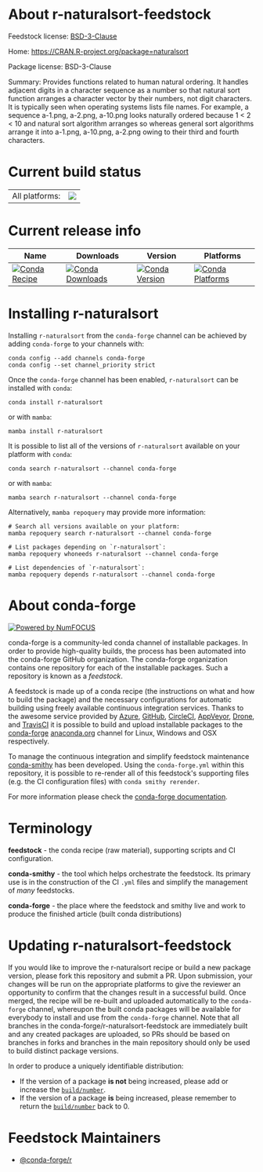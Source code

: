 About r-naturalsort-feedstock
=============================

Feedstock license: [BSD-3-Clause](https://github.com/conda-forge/r-naturalsort-feedstock/blob/main/LICENSE.txt)

Home: https://CRAN.R-project.org/package=naturalsort

Package license: BSD-3-Clause

Summary: Provides functions related to human natural ordering. It handles adjacent digits in a character sequence as a number so that natural sort function arranges a character vector by their numbers, not digit characters. It is typically seen when operating systems lists file names. For example, a sequence a-1.png, a-2.png, a-10.png looks naturally ordered because 1 < 2 < 10 and natural sort algorithm arranges so whereas general sort algorithms arrange it into a-1.png, a-10.png, a-2.png owing to their third and fourth characters.

Current build status
====================


<table><tr><td>All platforms:</td>
    <td>
      <a href="https://dev.azure.com/conda-forge/feedstock-builds/_build/latest?definitionId=1387&branchName=main">
        <img src="https://dev.azure.com/conda-forge/feedstock-builds/_apis/build/status/r-naturalsort-feedstock?branchName=main">
      </a>
    </td>
  </tr>
</table>

Current release info
====================

| Name | Downloads | Version | Platforms |
| --- | --- | --- | --- |
| [![Conda Recipe](https://img.shields.io/badge/recipe-r--naturalsort-green.svg)](https://anaconda.org/conda-forge/r-naturalsort) | [![Conda Downloads](https://img.shields.io/conda/dn/conda-forge/r-naturalsort.svg)](https://anaconda.org/conda-forge/r-naturalsort) | [![Conda Version](https://img.shields.io/conda/vn/conda-forge/r-naturalsort.svg)](https://anaconda.org/conda-forge/r-naturalsort) | [![Conda Platforms](https://img.shields.io/conda/pn/conda-forge/r-naturalsort.svg)](https://anaconda.org/conda-forge/r-naturalsort) |

Installing r-naturalsort
========================

Installing `r-naturalsort` from the `conda-forge` channel can be achieved by adding `conda-forge` to your channels with:

```
conda config --add channels conda-forge
conda config --set channel_priority strict
```

Once the `conda-forge` channel has been enabled, `r-naturalsort` can be installed with `conda`:

```
conda install r-naturalsort
```

or with `mamba`:

```
mamba install r-naturalsort
```

It is possible to list all of the versions of `r-naturalsort` available on your platform with `conda`:

```
conda search r-naturalsort --channel conda-forge
```

or with `mamba`:

```
mamba search r-naturalsort --channel conda-forge
```

Alternatively, `mamba repoquery` may provide more information:

```
# Search all versions available on your platform:
mamba repoquery search r-naturalsort --channel conda-forge

# List packages depending on `r-naturalsort`:
mamba repoquery whoneeds r-naturalsort --channel conda-forge

# List dependencies of `r-naturalsort`:
mamba repoquery depends r-naturalsort --channel conda-forge
```


About conda-forge
=================

[![Powered by
NumFOCUS](https://img.shields.io/badge/powered%20by-NumFOCUS-orange.svg?style=flat&colorA=E1523D&colorB=007D8A)](https://numfocus.org)

conda-forge is a community-led conda channel of installable packages.
In order to provide high-quality builds, the process has been automated into the
conda-forge GitHub organization. The conda-forge organization contains one repository
for each of the installable packages. Such a repository is known as a *feedstock*.

A feedstock is made up of a conda recipe (the instructions on what and how to build
the package) and the necessary configurations for automatic building using freely
available continuous integration services. Thanks to the awesome service provided by
[Azure](https://azure.microsoft.com/en-us/services/devops/), [GitHub](https://github.com/),
[CircleCI](https://circleci.com/), [AppVeyor](https://www.appveyor.com/),
[Drone](https://cloud.drone.io/welcome), and [TravisCI](https://travis-ci.com/)
it is possible to build and upload installable packages to the
[conda-forge](https://anaconda.org/conda-forge) [anaconda.org](https://anaconda.org/)
channel for Linux, Windows and OSX respectively.

To manage the continuous integration and simplify feedstock maintenance
[conda-smithy](https://github.com/conda-forge/conda-smithy) has been developed.
Using the ``conda-forge.yml`` within this repository, it is possible to re-render all of
this feedstock's supporting files (e.g. the CI configuration files) with ``conda smithy rerender``.

For more information please check the [conda-forge documentation](https://conda-forge.org/docs/).

Terminology
===========

**feedstock** - the conda recipe (raw material), supporting scripts and CI configuration.

**conda-smithy** - the tool which helps orchestrate the feedstock.
                   Its primary use is in the construction of the CI ``.yml`` files
                   and simplify the management of *many* feedstocks.

**conda-forge** - the place where the feedstock and smithy live and work to
                  produce the finished article (built conda distributions)


Updating r-naturalsort-feedstock
================================

If you would like to improve the r-naturalsort recipe or build a new
package version, please fork this repository and submit a PR. Upon submission,
your changes will be run on the appropriate platforms to give the reviewer an
opportunity to confirm that the changes result in a successful build. Once
merged, the recipe will be re-built and uploaded automatically to the
`conda-forge` channel, whereupon the built conda packages will be available for
everybody to install and use from the `conda-forge` channel.
Note that all branches in the conda-forge/r-naturalsort-feedstock are
immediately built and any created packages are uploaded, so PRs should be based
on branches in forks and branches in the main repository should only be used to
build distinct package versions.

In order to produce a uniquely identifiable distribution:
 * If the version of a package **is not** being increased, please add or increase
   the [``build/number``](https://docs.conda.io/projects/conda-build/en/latest/resources/define-metadata.html#build-number-and-string).
 * If the version of a package **is** being increased, please remember to return
   the [``build/number``](https://docs.conda.io/projects/conda-build/en/latest/resources/define-metadata.html#build-number-and-string)
   back to 0.

Feedstock Maintainers
=====================

* [@conda-forge/r](https://github.com/conda-forge/r/)

